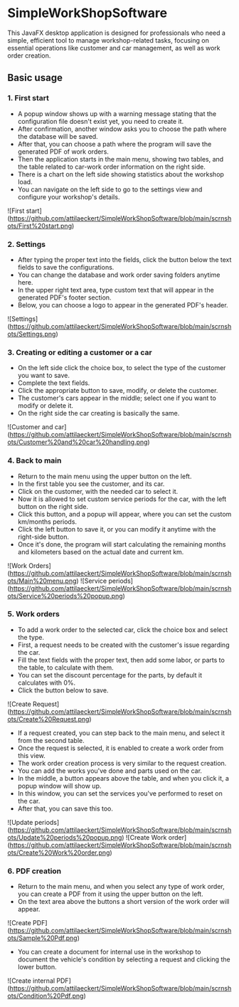 # SimpleWorkShopSoftware
This JavaFX desktop application is designed for professionals who need a simple, efficient tool to manage workshop-related tasks, focusing on essential operations like customer and car management, as well as work order creation.


## Basic usage

### 1. First start
- A popup window shows up with a warning message stating that the configuration file doesn't exist yet, you need to create it.
- After confirmation, another window asks you to choose the path where the database will be saved.
- After that, you can choose a path where the program will save the generated PDF of work orders.
- Then the application starts in the main menu, showing two tables, and the table related to car-work order information on the right side.
- There is a chart on the left side showing statistics about the workshop load.
- You can navigate on the left side to go to the settings view and configure your workshop's details.

![First start]
(https://github.com/attilaeckert/SimpleWorkShopSoftware/blob/main/scrnshots/First%20start.png)

### 2. Settings
- After typing the proper text into the fields, click the button below the text fields to save the configurations.
- You can change the database and work order saving folders anytime here.
- In the upper right text area, type custom text that will appear in the generated PDF's footer section.
- Below, you can choose a logo to appear in the generated PDF's header.

![Settings]
(https://github.com/attilaeckert/SimpleWorkShopSoftware/blob/main/scrnshots/Settings.png)

### 3. Creating or editing a customer or a car
- On the left side click the choice box, to select the type of the customer you want to save.
- Complete the text fields.
- Click the appropriate button to save, modify, or delete the customer.
- The customer's cars appear in the middle; select one if you want to modify or delete it.
- On the right side the car creating is basically the same.

![Customer and car]
(https://github.com/attilaeckert/SimpleWorkShopSoftware/blob/main/scrnshots/Customer%20and%20car%20handling.png)

### 4. Back to main
- Return to the main menu using the upper button on the left.
- In the first table you see the customer, and its car.
- Click on the customer, with the needed car to select it.
- Now it is allowed to set custom service periods for the car, with the left button on the right side.
- Click this button, and a popup will appear, where you can set the custom km/months periods.
- Click the left button to save it, or you can modify it anytime with the right-side button.
- Once it's done, the program will start calculating the remaining months and kilometers based on the actual date and current km.

![Work Orders]
(https://github.com/attilaeckert/SimpleWorkShopSoftware/blob/main/scrnshots/Main%20menu.png)
![Service periods]
(https://github.com/attilaeckert/SimpleWorkShopSoftware/blob/main/scrnshots/Service%20periods%20popup.png)

### 5. Work orders

- To add a work order to the selected car, click the choice box and select the type.
- First, a request needs to be created with the customer's issue regarding the car.
- Fill the text fields with the proper text, then add some labor, or parts to the table, to calculate with them.
- You can set the discount percentage for the parts, by default it calculates with 0%.
- Click the button below to save.


![Create Request]
(https://github.com/attilaeckert/SimpleWorkShopSoftware/blob/main/scrnshots/Create%20Request.png)

- If a request created, you can step back to the main menu, and select it from the second table.
- Once the request is selected, it is enabled to create a work order from this view.
- The work order creation process is very similar to the request creation.
- You can add the works you've done and parts used on the car.
- In the middle, a button appears above the table, and when you click it, a popup window will show up.
- In this window, you can set the services you've performed to reset on the car.
- After that, you can save this too.

![Update periods]
(https://github.com/attilaeckert/SimpleWorkShopSoftware/blob/main/scrnshots/Update%20periods%20popup.png)
![Create Work order]
(https://github.com/attilaeckert/SimpleWorkShopSoftware/blob/main/scrnshots/Create%20Work%20order.png)

### 6. PDF creation

- Return to the main menu, and when you select any type of work order, you can create a PDF from it using the upper button on the left.
- On the text area above the buttons a short version of the work order will appear.

![Create PDF]
(https://github.com/attilaeckert/SimpleWorkShopSoftware/blob/main/scrnshots/Sample%20Pdf.png)

- You can create a document for internal use in the workshop to document the vehicle's condition by selecting a request and clicking the lower button.

![Create internal PDF]
(https://github.com/attilaeckert/SimpleWorkShopSoftware/blob/main/scrnshots/Condition%20Pdf.png)